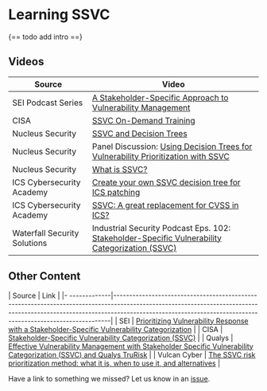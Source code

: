 # Learning SSVC

{== todo add intro ==}

## Videos

| Source | Video |
| ------ | ----- |
| SEI Podcast Series | [A Stakeholder-Specific Approach to Vulnerability Management](https://youtu.be/sV0BNkHJgF0) |
| CISA | [SSVC On-Demand Training](https://youtu.be/NqiwyUPLy6I) |
| Nucleus Security | [SSVC and Decision Trees](https://www.youtube.com/watch?v=BKVvmAaCnSs) |
| Nucleus Security | Panel Discussion: [Using Decision Trees for Vulnerability Prioritization with SSVC](https://www.youtube.com/watch?v=25RHdcSwHCg) |
| Nucleus Security | [What is SSVC?](https://youtu.be/LV6PclEQ3QA) |
| ICS Cybersecurity Academy | [Create your own SSVC decision tree for ICS patching](https://youtu.be/MLkA2N3aXK4) |
| ICS Cybersecurity Academy | [SSVC: A great replacement for CVSS in ICS?](https://youtu.be/1T36ieOqzNw) |
| Waterfall Security Solutions | Industrial Security Podcast Eps. 102: [Stakeholder-Specific Vulnerability Categorization (SSVC)](https://youtu.be/n5tVYjGxFj0) |

## Other Content

| Source        | Link                                                                                                                                                                                                                                    |
|- -------------|-----------------------------------------------------------------------------------------------------------------------------------------------------------------------------------------------------------------------------------------|
| SEI           | [Prioritizing Vulnerability Response with a Stakeholder-Specific Vulnerability Categorization](https://insights.sei.cmu.edu/blog/prioritizing-vulnerability-response-with-a-stakeholder-specific-vulnerability-categorization/)         |
| CISA          | [Stakeholder-Specific Vulnerability Categorization (SSVC)](https://www.cisa.gov/stakeholder-specific-vulnerability-categorization-ssvc)                                                                                                 |
| Qualys        | [Effective Vulnerability Management with Stakeholder Specific Vulnerability Categorization (SSVC) and Qualys TruRisk](https://blog.qualys.com/product-tech/2022/11/30/effective-vulnerability-management-with-ssvc-and-qualys-trurisk)  |
| Vulcan Cyber  | [The SSVC risk prioritization method: what it is, when to use it, and alternatives](https://vulcan.io/blog/the-ssvc-risk-prioritization-method-what-it-is-when-to-use-it-and-alternatives/)                 |                              

Have a link to something we missed? Let us know in an [issue](https://github.com/CERTCC/SSVC/issues/new).